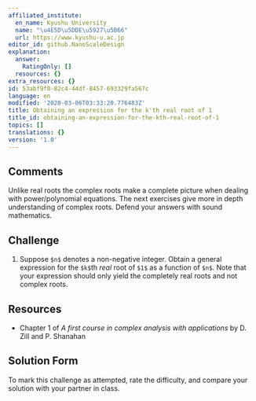 ```yaml
---
affiliated_institute:
  en_name: Kyushu University
  name: "\u4E5D\u5DDE\u5927\u5B66"
  url: https://www.kyushu-u.ac.jp
editor_id: github.NanoScaleDesign
explanation:
  answer:
    RatingOnly: []
  resources: {}
extra_resources: {}
id: 53abf9f0-82c4-44df-8457-693329fa567c
language: en
modified: '2020-03-06T03:33:20.776483Z'
title: Obtaining an expression for the k'th real root of 1
title_id: obtaining-an-expression-for-the-kth-real-root-of-1
topics: []
translations: {}
version: '1.0'
---
```


## Comments

Unlike real roots the complex roots make a complete picture when dealing with power/polynomial equations. The next exercises give more in depth understanding of complex roots. Defend your answers with sound mathematics.

## Challenge

1. Suppose `$n$` denotes a non-negative integer. Obtain a general expression for the `$k$`th *real* root of `$1$` as a function of `$n$`. Note that your expression should only  yield the completely real roots and not complex roots.


## Resources
- Chapter 1 of *A first course in complex analysis with applications* by D. Zill and P. Shanahan


## Solution Form
To mark this challenge as attempted, rate the difficulty, and compare your solution with your partner in class.
